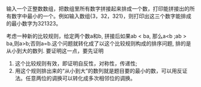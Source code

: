 输入一个正整数数组，把数组里所有数字拼接起来排成一个数，打印能拼接出的所有数字中最小的一个。例如输入数组{3，32，321}，则打印出这三个数字能排成的最小数字为321323。


考虑一种新的比较规则，给定两个数a和b, 拼接后如果ab < ba, 那么a<b ;ab > ba,则a>b;否则a=b.这个问题就转化成了以这个比较规则构成的排序问题, 排的是从小到大的数列. 要证明这一点，要先证明
1. 这个比较规则有效，即证明自反性，对称性，传递性;
2. 用这个规则排出来的“从小到大”的数列就是题目要的最小的数，可以用反证法。任意两位的调换可以转化成多次相邻位的调换。